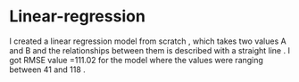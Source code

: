 # Linear-regression
I created a linear regression model from scratch , which takes two values A and B and the relationships between them is described with a straight line . I got RMSE value =111.02
for the model where the values were ranging between 41 and 118 . 
